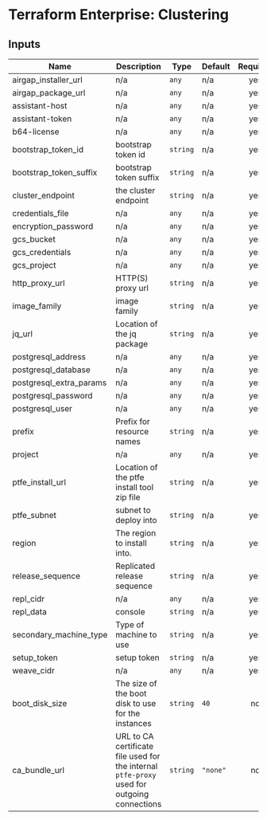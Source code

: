 # Terraform Enterprise: Clustering

## Inputs

| Name | Description | Type | Default | Required |
|------|-------------|------|---------|:-----:|
| airgap\_installer\_url | n/a | `any` | n/a | yes |
| airgap\_package\_url | n/a | `any` | n/a | yes |
| assistant-host | n/a | `any` | n/a | yes |
| assistant-token | n/a | `any` | n/a | yes |
| b64-license | n/a | `any` | n/a | yes |
| bootstrap\_token\_id | bootstrap token id | `string` | n/a | yes |
| bootstrap\_token\_suffix | bootstrap token suffix | `string` | n/a | yes |
| cluster\_endpoint | the cluster endpoint | `string` | n/a | yes |
| credentials\_file | n/a | `any` | n/a | yes |
| encryption\_password | n/a | `any` | n/a | yes |
| gcs\_bucket | n/a | `any` | n/a | yes |
| gcs\_credentials | n/a | `any` | n/a | yes |
| gcs\_project | n/a | `any` | n/a | yes |
| http\_proxy\_url | HTTP(S) proxy url | `string` | n/a | yes |
| image\_family | image family | `string` | n/a | yes |
| jq\_url | Location of the jq package | `string` | n/a | yes |
| postgresql\_address | n/a | `any` | n/a | yes |
| postgresql\_database | n/a | `any` | n/a | yes |
| postgresql\_extra\_params | n/a | `any` | n/a | yes |
| postgresql\_password | n/a | `any` | n/a | yes |
| postgresql\_user | n/a | `any` | n/a | yes |
| prefix | Prefix for resource names | `string` | n/a | yes |
| project | n/a | `any` | n/a | yes |
| ptfe\_install\_url | Location of the ptfe install tool zip file | `string` | n/a | yes |
| ptfe\_subnet | subnet to deploy into | `string` | n/a | yes |
| region | The region to install into. | `string` | n/a | yes |
| release\_sequence | Replicated release sequence | `string` | n/a | yes |
| repl\_cidr | n/a | `any` | n/a | yes |
| repl\_data | console | `string` | n/a | yes |
| secondary\_machine\_type | Type of machine to use | `string` | n/a | yes |
| setup\_token | setup token | `string` | n/a | yes |
| weave\_cidr | n/a | `any` | n/a | yes |
| boot\_disk\_size | The size of the boot disk to use for the instances | `string` | `40` | no |
| ca\_bundle\_url | URL to CA certificate file used for the internal `ptfe-proxy` used for outgoing connections | `string` | `"none"` | no |

